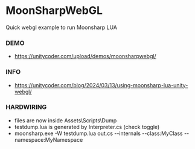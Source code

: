 # MoonSharpWebGL
Quick webgl example to run Moonsharp LUA

### DEMO
- https://unitycoder.com/upload/demos/moonsharpwebgl/

### INFO
- https://unitycoder.com/blog/2024/03/13/using-moonsharp-lua-unity-webgl/

### HARDWIRING
- files are now inside Assets\Scripts\Dump
- testdump.lua is generated by Interpreter.cs (check toggle)
- moonsharp.exe -W testdump.lua out.cs --internals --class:MyClass --namespace:MyNamespace
